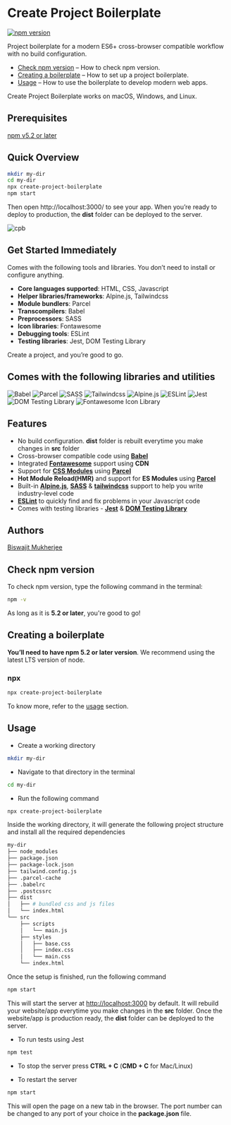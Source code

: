 # Create Project Boilerplate
[![npm version](https://img.shields.io/badge/npm%20package-v2.2.12-brightgreen)](https://img.shields.io/badge/npm%20package-v2.2.12-brightgreen)

Project boilerplate for a modern ES6+ cross-browser compatible workflow with no build configuration.

  - [Check npm version](#check-npm-version) – How to check npm version.
  - [Creating a boilerplate](#creating-a-boilerplate) – How to set up a project boilerplate.
  - [Usage](#usage) – How to use the boilerplate to develop modern web apps.

Create Project Boilerplate works on macOS, Windows, and Linux.


## Prerequisites

[npm v5.2 or later](https://nodejs.org/)


## Quick Overview

```bash
mkdir my-dir
cd my-dir
npx create-project-boilerplate
npm start
```

Then open http://localhost:3000/ to see your app.
When you’re ready to deploy to production, the **dist** folder can be deployed to the server.

![cpb](https://i.ibb.co/GtR3NNB/cpb.gif)

## Get Started Immediately

Comes with the following tools and libraries. You don’t need to install or configure anything.

- **Core languages supported**: HTML, CSS, Javascript
- **Helper libraries/frameworks**: Alpine.js, Tailwindcss
- **Module bundlers**: Parcel
- **Transcompilers**: Babel
- **Preprocessors**: SASS
- **Icon libraries**: Fontawesome
- **Debugging tools**: ESLint
- **Testing libraries**: Jest, DOM Testing Library

Create a project, and you’re good to go.


## Comes with the following libraries and utilities

![Babel](https://i.ibb.co/92NNxh5/babel.png)
![Parcel](https://i.ibb.co/YQFc20c/parcel.png)
![SASS](https://i.ibb.co/KGyHMR3/sass.png)
![Tailwindcss](https://i.ibb.co/3ML21Lp/tailwindcss.png)
![Alpine.js](https://i.ibb.co/82sPL6y/alpinejs.jpg)
![ESLint](https://i.ibb.co/tQNY8rz/eslint.png)
![Jest](https://i.ibb.co/WcJBYhH/jest.png)
![DOM Testing Library](https://i.ibb.co/pb1hT3w/dom-testing-library.jpg)
![Fontawesome Icon Library](https://i.ibb.co/SyPy3YN/fontawesome.png)


## Features

- No build configuration. **dist** folder is rebuilt everytime you make changes in **src** folder
- Cross-browser compatible code using **[Babel](https://babeljs.io/)**
- Integrated **[Fontawesome](https://fontawesome.com/)** support using **CDN**
- Support for **[CSS Modules](https://parceljs.org/languages/css/#css-modules)** using **[Parcel](https://parceljs.org/)**
- **Hot Module Reload(HMR)** and support for **ES Modules** using **[Parcel](https://parceljs.org/)**
- Built-in **[Alpine.js](https://alpinejs.dev/)**, **[SASS](https://sass-lang.com/)** & **[tailwindcss](https://tailwindcss.com/)** support to help you write industry-level code
- **[ESLint](https://eslint.org/)** to quickly find and fix problems in your Javascript code
- Comes with testing libraries - **[Jest](https://jestjs.io/)** & **[DOM Testing Library](https://testing-library.com/)**


## Authors

[Biswajit Mukherjee](https://github.com/Biswajit-Mukherjee)


## Check npm version

To check npm version, type the following command in the terminal:

```bash
npm -v
```

As long as it is **5.2 or later**, you're good to go!


## Creating a boilerplate

**You’ll need to have npm 5.2 or later version**. We recommend using the latest LTS version of node.

**<h3>npx</h3>**

```bash
npx create-project-boilerplate
```

To know more, refer to the [usage](#Usage) section.


## Usage

- Create a working directory
```bash
mkdir my-dir
```

- Navigate to that directory in the terminal

```bash
cd my-dir
```

- Run the following command

```bash
npx create-project-boilerplate
```

Inside the working directory, it will generate the following project structure and install all the required dependencies

```bash
my-dir
├── node_modules
├── package.json
├── package-lock.json
├── tailwind.config.js
├── .parcel-cache
├── .babelrc
├── .postcssrc
├── dist
│   ├── # bundled css and js files
│   └── index.html
└── src
    ├── scripts
    │   └── main.js
    ├── styles
    │   ├── base.css
    │   ├── index.css
    │   └── main.css
    └── index.html

```

Once the setup is finished, run the following command

```bash
npm start
```
This will start the server at [http://localhost:3000](http://localhost:3000) by default. It will rebuild your website/app everytime you make changes in the **src** folder. Once the website/app is production ready, the **dist** folder can be deployed to the server.

- To run tests using Jest

```bash
npm test
```

- To stop the server press **CTRL + C** (**CMD + C** for Mac/Linux)

- To restart the server

```bash
npm start
```

This will open the page on a new tab in the browser. The port number can be changed to any port of your choice in the **package.json** file.
